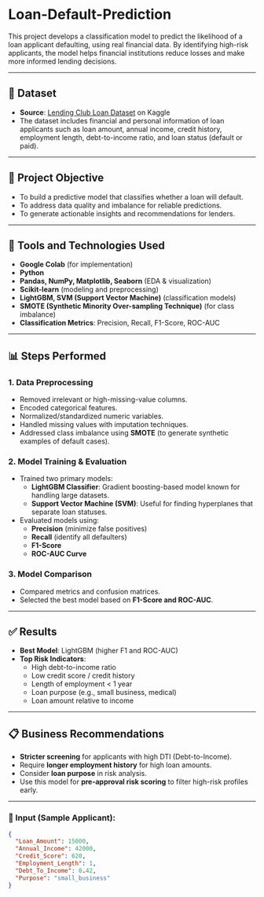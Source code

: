 # Loan-Default-Prediction

This project develops a classification model to predict the likelihood of a loan applicant defaulting, using real financial data. By identifying high-risk applicants, the model helps financial institutions reduce losses and make more informed lending decisions.

---

## 📁 Dataset

- **Source**: [Lending Club Loan Dataset](https://www.kaggle.com/datasets/wordsforthewise/lending-club) on Kaggle
- The dataset includes financial and personal information of loan applicants such as loan amount, annual income, credit history, employment length, debt-to-income ratio, and loan status (default or paid).

---

## 📌 Project Objective

- To build a predictive model that classifies whether a loan will default.
- To address data quality and imbalance for reliable predictions.
- To generate actionable insights and recommendations for lenders.

---

## 🔧 Tools and Technologies Used

- **Google Colab** (for implementation)
- **Python**
- **Pandas, NumPy, Matplotlib, Seaborn** (EDA & visualization)
- **Scikit-learn** (modeling and preprocessing)
- **LightGBM, SVM (Support Vector Machine)** (classification models)
- **SMOTE (Synthetic Minority Over-sampling Technique)** (for class imbalance)
- **Classification Metrics**: Precision, Recall, F1-Score, ROC-AUC

---

## 📊 Steps Performed

### 1. Data Preprocessing
- Removed irrelevant or high-missing-value columns.
- Encoded categorical features.
- Normalized/standardized numeric variables.
- Handled missing values with imputation techniques.
- Addressed class imbalance using **SMOTE** (to generate synthetic examples of default cases).

### 2. Model Training & Evaluation
- Trained two primary models:
  - **LightGBM Classifier**: Gradient boosting-based model known for handling large datasets.
  - **Support Vector Machine (SVM)**: Useful for finding hyperplanes that separate loan statuses.
- Evaluated models using:
  - **Precision** (minimize false positives)
  - **Recall** (identify all defaulters)
  - **F1-Score**
  - **ROC-AUC Curve**

### 3. Model Comparison
- Compared metrics and confusion matrices.
- Selected the best model based on **F1-Score and ROC-AUC**.

---

## ✅ Results

- **Best Model**: LightGBM (higher F1 and ROC-AUC)
- **Top Risk Indicators**:
  - High debt-to-income ratio
  - Low credit score / credit history
  - Length of employment < 1 year
  - Loan purpose (e.g., small business, medical)
  - Loan amount relative to income

---

## 📋 Business Recommendations

- **Stricter screening** for applicants with high DTI (Debt-to-Income).
- Require **longer employment history** for high loan amounts.
- Consider **loan purpose** in risk analysis.
- Use this model for **pre-approval risk scoring** to filter high-risk profiles early.

---

### 🧾 Input (Sample Applicant):
```json
{
  "Loan_Amount": 15000,
  "Annual_Income": 42000,
  "Credit_Score": 620,
  "Employment_Length": 1,
  "Debt_To_Income": 0.42,
  "Purpose": "small_business"
}

